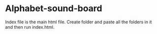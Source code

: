 # Alphabet-sound-board
Index file is the main html file.
Create folder and paste all the folders in it and then run index.html.
